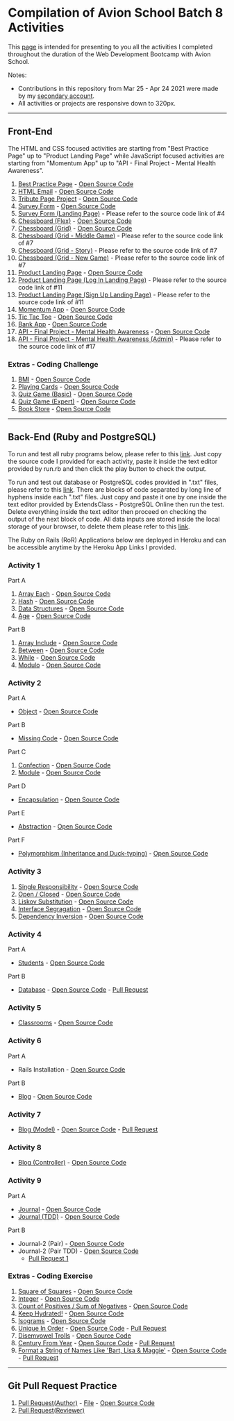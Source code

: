# Compilation of Avion School Batch 8 Activities

This [page](https://patricklsamson.github.io/batch8-activities/) is intended for presenting to you all the activities I completed throughout the duration of the Web Development Bootcamp with Avion School.

Notes:

- Contributions in this repository from Mar 25 - Apr 24 2021 were made by my [secondary account](https://github.com/slncdworks).
- All activities or projects are responsive down to 320px.

---

## Front-End

The HTML and CSS focused activities are starting from "Best Practice Page" up to "Product Landing Page" while JavaScript focused activities are starting from "Momentum App" up to "API - Final Project - Mental Health Awareness".

1. [Best Practice Page](https://patricklsamson.github.io/batch8-activities/a1-best-practice-page/index.html) - [Open Source Code](https://github.com/patricklsamson/batch8-activities/tree/main/a1-best-practice-page)
1. [HTML Email](https://patricklsamson.github.io/batch8-activities/a2-html-email/index.html) - [Open Source Code](https://github.com/patricklsamson/batch8-activities/tree/main/a1-best-practice-page)
1. [Tribute Page Project](https://patricklsamson.github.io/batch8-activities/a3-tribute-page-project/index.html) - [Open Source Code](https://github.com/patricklsamson/batch8-activities/tree/main/a3-tribute-page-project)
1. [Survey Form](https://patricklsamson.github.io/batch8-activities/a4-survey-form/index.html) - [Open Source Code](https://github.com/patricklsamson/batch8-activities/tree/main/a4-survey-form)
1. [Survey Form (Landing Page)](https://patricklsamson.github.io/batch8-activities/a4-survey-form/results.html) - Please refer to the source code link of #4
1. [Chessboard (Flex)](https://patricklsamson.github.io/batch8-activities/a5-chessboard-flex/index.html) - [Open Source Code](https://github.com/patricklsamson/batch8-activities/tree/main/a5-chessboard-flex)
1. [Chessboard (Grid)](https://patricklsamson.github.io/batch8-activities/a6-chessboard-grid/index.html) - [Open Source Code](https://github.com/patricklsamson/batch8-activities/tree/main/a6-chessboard-grid)
1. [Chessboard (Grid - Middle Game)](https://patricklsamson.github.io/batch8-activities/a6-chessboard-grid/chess-midgame.html) - Please refer to the source code link of #7
1. [Chessboard (Grid - Story)](https://patricklsamson.github.io/batch8-activities/a6-chessboard-grid/story.html) - Please refer to the source code link of #7
1. [Chessboard (Grid - New Game)](https://patricklsamson.github.io/batch8-activities/a6-chessboard-grid/chess-newgame.html) - Please refer to the source code link of #7
1. [Product Landing Page](https://patricklsamson.github.io/batch8-activities/a7-product-landing-page/index.html) - [Open Source Code](https://github.com/patricklsamson/batch8-activities/tree/main/a7-product-landing-page)
1. [Product Landing Page (Log In Landing Page)](https://patricklsamson.github.io/batch8-activities/a7-product-landing-page/login-landing-page.html) - Please refer to the source code link of #11
1. [Product Landing Page (Sign Up Landing Page)](https://patricklsamson.github.io/batch8-activities/a7-product-landing-page/signup-landing-page.html) - Please refer to the source code link of #11
1. [Momentum App](https://patricklsamson.github.io/batch8-activities/a8-momentum-app/index.html) - [Open Source Code](https://github.com/patricklsamson/batch8-activities/tree/main/a8-momentum-app)
1. [Tic Tac Toe](https://patricklsamson.github.io/batch8-activities/a9-tic-tac-toe/index.html) - [Open Source Code](https://github.com/patricklsamson/batch8-activities/tree/main/a9-tic-tac-toe)
1. [Bank App](https://patricklsamson.github.io/batch8-activities/a10-bank-app/index.html) - [Open Source Code](https://github.com/patricklsamson/batch8-activities/tree/main/a10-bank-app)
1. [API - Final Project - Mental Health Awareness](https://patricklsamson.github.io/batch8-activities/a11-api-final-project/index.html) - [Open Source Code](https://github.com/patricklsamson/batch8-activities/tree/main/a11-api-final-project)
1. [API - Final Project - Mental Health Awareness (Admin)](https://patricklsamson.github.io/batch8-activities/a11-api-final-project/admin.html) - Please refer to the source code link of #17

### Extras - Coding Challenge

1. [BMI](https://patricklsamson.github.io/batch8-activities/coding-challenge/c1-bmi.html) - [Open Source Code](https://github.com/patricklsamson/batch8-activities/blob/main/coding-challenge/c1-bmi.html)
1. [Playing Cards](https://patricklsamson.github.io/batch8-activities/coding-challenge/c2-playing-cards.html) - [Open Source Code](https://github.com/patricklsamson/batch8-activities/blob/main/coding-challenge/c2-playing-cards.html)
1. [Quiz Game (Basic)](https://patricklsamson.github.io/batch8-activities/coding-challenge/c3-quiz-game-basic.html) - [Open Source Code](https://github.com/patricklsamson/batch8-activities/blob/main/coding-challenge/c3-quiz-game-basic.html)
1. [Quiz Game (Expert)](https://patricklsamson.github.io/batch8-activities/coding-challenge/c4-quiz-game-expert.html) - [Open Source Code](https://github.com/patricklsamson/batch8-activities/blob/main/coding-challenge/c4-quiz-game-expert.html)
1. [Book Store](https://patricklsamson.github.io/batch8-activities/coding-challenge/c5-book-store.html) - [Open Source Code](https://github.com/patricklsamson/batch8-activities/blob/main/coding-challenge/c5-book-store.html)

---

## Back-End (Ruby and PostgreSQL)

To run and test all ruby programs below, please refer to this [link](https://runrb.io/). Just copy the source code I provided for each activity, paste it inside the text editor provided by run.rb and then click the play button to check the output.

To run and test out database or PostgreSQL codes provided in ".txt" files, please refer to this [link](https://extendsclass.com/postgresql-online.html). There are blocks of code separated by long line of hyphens inside each ".txt" files. Just copy and paste it one by one inside the text editor provided by ExtendsClass - PostgreSQL Online then run the test. Delete everything inside the text editor then proceed on checking the output of the next block of code. All data inputs are stored inside the local storage of your browser, to delete them please refer to this [link](https://intercom.help/scoutpad/en/articles/3478364-how-to-clear-local-storage-of-web-browser).

The Ruby on Rails (RoR) Applications below are deployed in Heroku and can be accessible anytime by the Heroku App Links I provided.

### Activity 1

Part A

1. [Array Each](https://patricklsamson.github.io/batch8-activities/ba1-ruby/a1_array_each.rb) - [Open Source Code](https://github.com/patricklsamson/batch8-activities/blob/main/ba1-ruby/a1_array_each.rb)
1. [Hash](https://patricklsamson.github.io/batch8-activities/ba1-ruby/a2_hash.rb) - [Open Source Code](https://github.com/patricklsamson/batch8-activities/blob/main/ba1-ruby/a2_hash.rb)
1. [Data Structures](https://patricklsamson.github.io/batch8-activities/ba1-ruby/a3_data_structures.rb) - [Open Source Code](https://github.com/patricklsamson/batch8-activities/blob/main/ba1-ruby/a3_data_structures.rb)
1. [Age](https://patricklsamson.github.io/batch8-activities/ba1-ruby/age.rb) - [Open Source Code](https://github.com/patricklsamson/batch8-activities/blob/main/ba1-ruby/age.rb)

Part B

1. [Array Include](https://patricklsamson.github.io/batch8-activities/ba1-ruby/b1_array_include.rb) - [Open Source Code](https://github.com/patricklsamson/batch8-activities/blob/main/ba1-ruby/b1_array_include.rb)
1. [Between](https://patricklsamson.github.io/batch8-activities/rubyactivities/between.rb) - [Open Source Code](https://github.com/patricklsamson/batch8-activities/blob/main/rubyactivities/between.rb)
1. [While](https://patricklsamson.github.io/batch8-activities/ba1-ruby/b3_while.rb) - [Open Source Code](https://github.com/patricklsamson/batch8-activities/blob/main/ba1-ruby/b3_while.rb)
1. [Modulo](https://patricklsamson.github.io/batch8-activities/ba1-ruby/b4_modulo.rb) - [Open Source Code](https://github.com/patricklsamson/batch8-activities/blob/main/ba1-ruby/b4_modulo.rb)

### Activity 2

Part A

- [Object](https://patricklsamson.github.io/batch8-activities/ba2-ruby/a1_object.rb) - [Open Source Code](https://github.com/patricklsamson/batch8-activities/blob/main/ba2-ruby/a1_object.rb)

Part B

- [Missing Code](https://patricklsamson.github.io/batch8-activities/rubyactivities/2.0_1_missing_code.rb) - [Open Source Code](https://github.com/patricklsamson/batch8-activities/blob/main/rubyactivities/2.0_1_missing_code.rb)

Part C

1. [Confection](https://patricklsamson.github.io/batch8-activities/rubyactivities/confection.rb) - [Open Source Code](https://github.com/patricklsamson/batch8-activities/blob/main/rubyactivities/confection.rb)
1. [Module](https://patricklsamson.github.io/batch8-activities/ba2-ruby/c2_module.rb) - [Open Source Code](https://github.com/patricklsamson/batch8-activities/blob/main/ba2-ruby/c2_module.rb)

Part D

- [Encapsulation](https://patricklsamson.github.io/batch8-activities/ba2-ruby/d1_encapsulation.rb) - [Open Source Code](https://github.com/patricklsamson/batch8-activities/blob/main/ba2-ruby/d1_encapsulation.rb)

Part E

- [Abstraction](https://patricklsamson.github.io/batch8-activities/ba2-ruby/e1_abstraction.rb) - [Open Source Code](https://github.com/patricklsamson/batch8-activities/blob/main/ba2-ruby/e1_abstraction.rb)

Part F

- [Polymorphism (Inheritance and Duck-typing)](https://patricklsamson.github.io/batch8-activities/rubyactivities/polymorphism.rb) - [Open Source Code](https://github.com/patricklsamson/batch8-activities/blob/main/rubyactivities/polymorphism.rb)

### Activity 3

1. [Single Responsibility](https://patricklsamson.github.io/batch8-activities/ba2.1-ruby/a1_single_responsibility.rb) - [Open Source Code](https://github.com/patricklsamson/batch8-activities/blob/main/ba2.1-ruby/a1_single_responsibility.rb)
1. [Open / Closed](https://patricklsamson.github.io/batch8-activities/ba2.1-ruby/a2_open_closed.rb) - [Open Source Code](https://github.com/patricklsamson/batch8-activities/blob/main/ba2.1-ruby/a2_open_closed.rb)
1. [Liskov Substitution](https://patricklsamson.github.io/batch8-activities/ba2.1-ruby/a3_liskov_substitution.rb) - [Open Source Code](https://github.com/patricklsamson/batch8-activities/blob/main/ba2.1-ruby/a3_liskov_substitution.rb)
1. [Interface Segragation](https://patricklsamson.github.io/batch8-activities/ba2.1-ruby/a4_interface_segregation.rb) - [Open Source Code](https://github.com/patricklsamson/batch8-activities/blob/main/ba2.1-ruby/a4_interface_segregation.rb)
1. [Dependency Inversion](https://patricklsamson.github.io/batch8-activities/ba2.1-ruby/a5_dependency_inversion.rb) - [Open Source Code](https://github.com/patricklsamson/batch8-activities/blob/main/ba2.1-ruby/a5_dependency_inversion.rb)

### Activity 4

Part A

- [Students](https://patricklsamson.github.io/batch8-activities/ba3-postgresql/a1-students.txt) - [Open Source Code](https://github.com/patricklsamson/batch8-activities/blob/main/ba3-postgresql/a1-students.txt)

Part B

- [Database](https://patricklsamson.github.io/batch8-activities/rubyactivities/3.0_database.txt) - [Open Source Code](https://github.com/patricklsamson/batch8-activities/blob/main/rubyactivities/3.0_database.txt) - [Pull Request](https://github.com/patricklsamson/batch8-activities/pull/3)

### Activity 5

- [Classrooms](https://patricklsamson.github.io/batch8-activities/ba3.1-postgresql/a1-classrooms.txt) - [Open Source Code](https://github.com/patricklsamson/batch8-activities/blob/main/ba3.1-postgresql/a1-classrooms.txt)

### Activity 6

Part A

- Rails Installation - [Open Source Code](https://github.com/patricklsamson/sample)

Part B

- [Blog](https://patricklsamson-blog.herokuapp.com/) - [Open Source Code](https://github.com/patricklsamson/blog)

### Activity 7

- [Blog (Model)](https://patricklsamson-blog.herokuapp.com/) - [Open Source Code](https://github.com/patricklsamson/blog/blob/main/app/models/article.rb) - [Pull Request](https://github.com/patricklsamson/blog/pull/1)

### Activity 8

- [Blog (Controller)](https://patricklsamson-blog.herokuapp.com/) - [Open Source Code](https://github.com/patricklsamson/blog/blob/main/app/controllers/articles_controller.rb)

### Activity 9

Part A

- [Journal](https://patricklsamson-journal.herokuapp.com/) - [Open Source Code](https://github.com/patricklsamson/journal)
- [Journal (TDD)](https://patricklsamson-journal.herokuapp.com/) - [Open Source Code](https://github.com/patricklsamson/journal/tree/main/spec)

Part B

- Journal-2 (Pair) - [Open Source Code](https://github.com/paopapaopao/journal-2/)
- Journal-2 (Pair TDD) - [Open Source Code](https://github.com/paopapaopao/journal-2/tree/main/spec)
  - [Pull Request 1](https://github.com/paopapaopao/journal-2/pull/1)

### Extras - Coding Exercise

1. [Square of Squares](https://patricklsamson.github.io/batch8-activities/rubyactivities/square_of_squares.rb) - [Open Source Code](https://github.com/patricklsamson/batch8-activities/blob/main/rubyactivities/square_of_squares.rb)
1. [Integer](https://patricklsamson.github.io/batch8-activities/be-coding-exercise/c2_integer.rb) - [Open Source Code](https://github.com/patricklsamson/batch8-activities/blob/main/be-coding-exercise/c2_integer.rb)
1. [Count of Positives / Sum of Negatives](https://patricklsamson.github.io/batch8-activities/rubyactivities/count_positives.rb) - [Open Source Code](https://github.com/patricklsamson/batch8-activities/blob/main/rubyactivities/count_positives.rb)
1. [Keep Hydrated!](https://patricklsamson.github.io/batch8-activities/be-coding-exercise/c4_keep_hydrated.rb) - [Open Source Code](https://github.com/patricklsamson/batch8-activities/blob/main/be-coding-exercise/c4_keep_hydrated.rb)
1. [Isograms](https://patricklsamson.github.io/batch8-activities/be-coding-exercise/c5_isograms.rb) - [Open Source Code](https://github.com/patricklsamson/batch8-activities/blob/main/be-coding-exercise/c5_isograms.rb)
1. [Unique In Order](https://patricklsamson.github.io/batch8-activities/rubyactivities/3.2_unique_in_order.rb) - [Open Source Code](https://github.com/patricklsamson/batch8-activities/blob/main/rubyactivities/3.2_unique_in_order.rb) - [Pull Request](https://github.com/patricklsamson/batch8-activities/pull/5)
1. [Disemvowel Trolls](https://patricklsamson.github.io/batch8-activities/be-coding-exercise/c7_disemvowel_trolls.rb) - [Open Source Code](https://github.com/patricklsamson/batch8-activities/blob/main/be-coding-exercise/c7_disemvowel_trolls.rb)
1. [Century From Year](https://patricklsamson.github.io/batch8-activities/rubyactivities/century_from_year.rb) - [Open Source Code](https://github.com/patricklsamson/batch8-activities/blob/main/rubyactivities/century_from_year.rb) - [Pull Request](https://github.com/patricklsamson/batch8-activities/pull/8)
1. [Format a String of Names Like 'Bart, Lisa & Maggie'](https://patricklsamson.github.io/batch8-activities/rubyactivities/format_string_names.rb) - [Open Source Code](https://github.com/patricklsamson/batch8-activities/blob/main/rubyactivities/format_string_names.rb) - [Pull Request](https://github.com/patricklsamson/batch8-activities/pull/9)

---

## Git Pull Request Practice

1. [Pull Request(Author)](https://github.com/patricklsamson/batch8-activities/pull/1) - [File](https://patricklsamson.github.io/batch8-activities/git-practice/up_file.rb) - [Open Source Code](https://github.com/patricklsamson/batch8-activities/blob/main/git-practice/up_file.rb)
2. [Pull Request(Reviewer)](https://github.com/paopapaopao/batch8-activities/pull/1)

<!-- # batch8-activities -->
